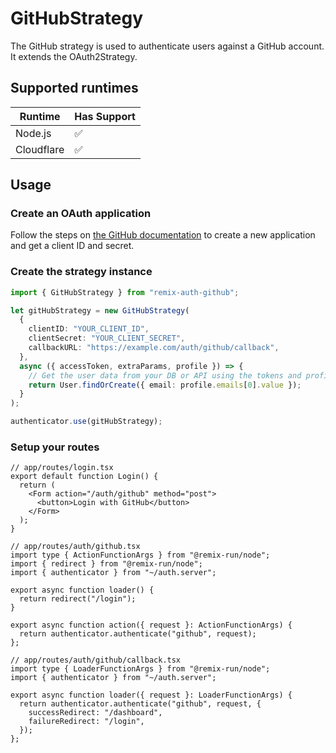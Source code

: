# GitHubStrategy

The GitHub strategy is used to authenticate users against a GitHub account. It extends the OAuth2Strategy.

## Supported runtimes

| Runtime    | Has Support |
| ---------- | ----------- |
| Node.js    | ✅          |
| Cloudflare | ✅          |

## Usage

### Create an OAuth application

Follow the steps on [the GitHub documentation](https://docs.github.com/en/developers/apps/building-oauth-apps/creating-an-oauth-app) to create a new application and get a client ID and secret.

### Create the strategy instance

```ts
import { GitHubStrategy } from "remix-auth-github";

let gitHubStrategy = new GitHubStrategy(
  {
    clientID: "YOUR_CLIENT_ID",
    clientSecret: "YOUR_CLIENT_SECRET",
    callbackURL: "https://example.com/auth/github/callback",
  },
  async ({ accessToken, extraParams, profile }) => {
    // Get the user data from your DB or API using the tokens and profile
    return User.findOrCreate({ email: profile.emails[0].value });
  }
);

authenticator.use(gitHubStrategy);
```

### Setup your routes

```tsx
// app/routes/login.tsx
export default function Login() {
  return (
    <Form action="/auth/github" method="post">
      <button>Login with GitHub</button>
    </Form>
  );
}
```

```tsx
// app/routes/auth/github.tsx
import type { ActionFunctionArgs } from "@remix-run/node";
import { redirect } from "@remix-run/node";
import { authenticator } from "~/auth.server";

export async function loader() {
  return redirect("/login");
}

export async function action({ request }: ActionFunctionArgs) {
  return authenticator.authenticate("github", request);
};
```

```tsx
// app/routes/auth/github/callback.tsx
import type { LoaderFunctionArgs } from "@remix-run/node";
import { authenticator } from "~/auth.server";

export async function loader({ request }: LoaderFunctionArgs) {
  return authenticator.authenticate("github", request, {
    successRedirect: "/dashboard",
    failureRedirect: "/login",
  });
};
```
